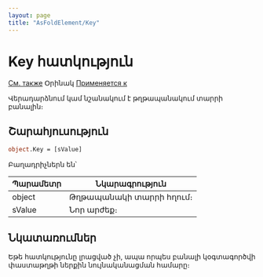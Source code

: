 ```yaml
---
layout: page
title: "AsFoldElement/Key"
---
```



# Key հատկություն

[См. также](../AsFoldElement.md) Օրինակ [Применяется к](../AsFoldElement.md)

Վերադարձնում կամ նշանակում է թղթապանակում տարրի բանալին։

## Շարահյուսություն

``` vb
object.Key = [sValue]
```
Բաղադրիչներն են՝

| Պարամետր | Նկարագրություն |
|--|--|
| object | Թղթապանակի տարրի հղում։ |
| sValue |  Նոր արժեք։|


## Նկատառումներ

Եթե հատկությունը լրացված չի, ապա որպես բանալի կօգտագործվի փաստաթղթի ներքին նույնականացման համարը։
